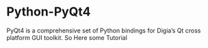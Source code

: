 # Python-PyQt4
PyQt4 is a comprehensive set of Python bindings for Digia’s Qt cross platform GUI toolkit.  So Here some Tutorial 
